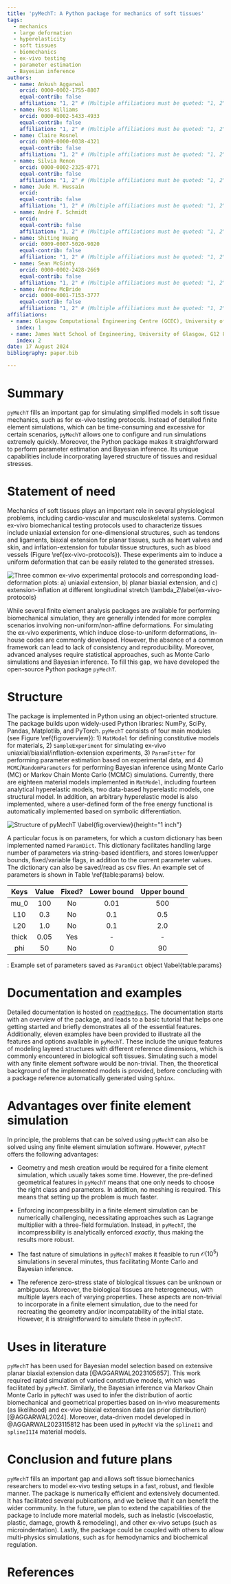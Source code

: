 ```yaml
---
title: 'pyMechT: A Python package for mechanics of soft tissues'
tags:
  - mechanics
  - large deformation
  - hyperelasticity
  - soft tissues
  - biomechanics
  - ex-vivo testing
  - parameter estimation
  - Bayesian inference
authors:
  - name: Ankush Aggarwal
    orcid: 0000-0002-1755-8807
    equal-contrib: false
    affiliation: "1, 2" # (Multiple affiliations must be quoted: "1, 2")
  - name: Ross Williams
    orcid: 0000-0002-5433-4933
    equal-contrib: false
    affiliation: "1, 2" # (Multiple affiliations must be quoted: "1, 2")
  - name: Claire Rosnel
    orcid: 0009-0000-0038-4321
    equal-contrib: false
    affiliation: "1, 2" # (Multiple affiliations must be quoted: "1, 2")
  - name: Silvia Renon
    orcid: 0000-0002-2325-8771
    equal-contrib: false
    affiliation: "1, 2" # (Multiple affiliations must be quoted: "1, 2")
  - name: Jude M. Hussain
    orcid: 
    equal-contrib: false
    affiliation: "1, 2" # (Multiple affiliations must be quoted: "1, 2")
  - name: André F. Schmidt
    orcid: 
    equal-contrib: false
    affiliation: "1, 2" # (Multiple affiliations must be quoted: "1, 2")
  - name: Shiting Huang
    orcid: 0009-0007-5020-9020
    equal-contrib: false
    affiliation: "1, 2" # (Multiple affiliations must be quoted: "1, 2")
  - name: Sean McGinty
    orcid: 0000-0002-2428-2669
    equal-contrib: false
    affiliation: "1, 2" # (Multiple affiliations must be quoted: "1, 2")
  - name: Andrew McBride
    orcid: 0000-0001-7153-3777
    equal-contrib: false
    affiliation: "1, 2" # (Multiple affiliations must be quoted: "1, 2")
affiliations:
 - name: Glasgow Computational Engineering Centre (GCEC), University of Glasgow, G12 8LT, UK 
   index: 1
 - name: James Watt School of Engineering, University of Glasgow, G12 8LT, UK
   index: 2
date: 17 August 2024
bibliography: paper.bib

---
```


# Summary
 
`pyMechT` fills an important gap for simulating simplified models in soft tissue mechanics, such as for ex-vivo testing protocols. Instead of detailed finite element simulations, which can be time-consuming and excessive for certain scenarios, `pyMechT` allows one to configure and run simulations extremely quickly. Moreover, the Python package makes it straightforward to perform parameter estimation and Bayesian inference. Its unique capabilities include incorporating layered structure of tissues and residual stresses.

# Statement of need

Mechanics of soft tissues plays an important role in several physiological problems, including cardio-vascular and musculoskeletal systems. Common ex-vivo biomechanical testing protocols used to characterize tissues include uniaxial extension for one-dimensional structures, such as tendons and ligaments, biaxial extension for planar tissues, such as heart valves and skin, and inflation-extension for tubular tissue structures, such as blood vessels (Figure \ref{ex-vivo-protocols}). These experiments aim to induce a uniform deformation that can be easily related to the generated stresses. 

![Three common ex-vivo experimental protocols and corresponding load-deformation plots: a) uniaxial extension, b) planar biaxial extension, and c) extension-inflation at different longitudinal stretch $\lambda_Z$\label{ex-vivo-protocols}](./ex-vivo-protocols.svg)

While several finite element analysis packages are available for performing biomechanical simulation, they are generally intended for more complex scenarios involving non-uniform/non-affine deformations. For simulating the ex-vivo experiments, which induce close-to-uniform deformations, in-house codes are commonly developed. However, the absence of a common framework can lead to lack of consistency and reproducibility. Moreover, advanced analyses require statistical approaches, such as Monte Carlo simulations and Bayesian inference. To fill this gap, we have developed the open-source Python package `pyMechT`.

# Structure

The package is implemented in Python using an object-oriented structure. The package builds upon widely-used Python libraries: NumPy, SciPy, Pandas, Matplotlib, and PyTorch. `pyMechT` consists of four main modules (see Figure \ref{fig:overview}): 1) `MatModel` for defining constitutive models for materials, 2) `SampleExperiment` for simulating ex-vivo uniaxial/biaxial/inflation-extension experiments, 3) `ParamFitter` for performing parameter estimation based on experimental data, and 4) `MCMC`/`RandomParameters` for performing Bayesian inference using Monte Carlo (MC) or Markov Chain Monte Carlo (MCMC) simulations. Currently, there are eighteen material models implemented in `MatModel`, including fourteen analytical hyperelastic models, two data-based hyperelastic models, one structural model. In addition, an arbitrary hyperelastic model is also implemented, where a user-defined form of the free energy functional is automatically implemented based on symbolic differentiation. 

![Structure of `pyMechT` \label{fig:overview}](../docs/source/drawing-1.svg){height="1 inch"}

A particular focus is on parameters, for which a custom dictionary has been implemented named `ParamDict`. This dictionary facilitates handling large number of parameters via string-based identifiers, and stores lower/upper bounds, fixed/variable flags, in addition to the current parameter values. The dictionary can also be saved/read as csv files. An example set of parameters is shown in Table \ref{table:params} below.


| Keys              | Value      | Fixed?     | Lower bound  | Upper bound    |
| :---------------: | :---------:| :---------:| :---------:  | :---------:    | 
| mu_0              | 100        | No         | 0.01         | 500            |
| L10               | 0.3        | No         | 0.1          | 0.5            |
| L20               | 1.0        | No         | 0.1          | 2.0            |
| thick             | 0.05       | Yes        | -            | -              |
| phi               | 50         | No         | 0            | 90             |

: Example set of parameters saved as `ParamDict` object \label{table:params}


# Documentation and examples
Detailed documentation is hosted on [`readthedocs`](https://pymecht.readthedocs.io/en/latest/index.html). The documentation starts with an overview of the package, and leads to a basic tutorial that helps one getting started and briefly demonstrates all of the essential features. Additionally, eleven examples have been provided to illustrate all the features and options available in `pyMechT`. These include the unique features of modeling layered structures with different reference dimensions, which is commonly encountered in biological soft tissues. Simulating such a model with any finite element software would be non-trivial. Then, the theoretical background of the implemented models is provided, before concluding with a package reference automatically generated using `Sphinx`. 

# Advantages over finite element simulation
In principle, the problems that can be solved using `pyMechT` can also be solved using any finite element simulation software. However, `pyMechT` offers the following advantages:

- Geometry and mesh creation would be required for a finite element simulation, which usually takes some time. However, the pre-defined geometrical features in `pyMechT` means that one only needs to choose the right class and parameters. In addition, no meshing is required. This means that setting up the problem is much faster.

- Enforcing incompressibility in a finite element simulation can be numerically challenging, necessitating approaches such as Lagrange multiplier with a three-field formulation. Instead, in `pyMechT`, the incompressibility is analytically enforced *exactly*, thus making the results more robust.

- The fast nature of simulations in `pyMechT` makes it feasible to run $\mathcal{O}(10^5)$ simulations in several minutes, thus facilitating Monte Carlo and Bayesian inference.

- The reference zero-stress state of biological tissues can be unknown or ambiguous. Moreover, the biological tissues are heterogeneous, with multiple layers each of varying properties. These aspects are non-trivial to incorporate in a finite element simulation, due to the need for recreating the geometry and/or incompatability of the initial state. However, it is straightforward to simulate these in `pyMechT`.

# Uses in literature
`pyMechT` has been used for Bayesian model selection based on extensive planar biaxial extension data [@AGGARWAL2023105657]. This work required rapid simulation of varied constitutive models, which was facilitated by `pyMechT`. Similarly, the Bayesian inference via Markov Chain Monte Carlo in `pyMechT` was used to infer the distribution of aortic biomechanical and geometrical properties based on in-vivo measurements (as likelihood) and ex-vivo biaxial extension data (as prior distribution) [@AGGARWAL2024]. Moreover, data-driven model developed in @AGGARWAL2023115812 has been used in `pyMechT` via the `splineI1` and `splineI1I4` material models. 

# Conclusion and future plans
`pyMechT` fills an important gap and allows soft tissue biomechanics researchers to model ex-vivo testing setups in a fast, robust, and flexible manner. The package is numerically efficient and extensively documented. It has facilitated several publications, and we believe that it can benefit the wider community. In the future, we plan to extend the capabilities of the package to include more material models, such as inelastic (viscoelastic, plastic, damage, growth & remodeling), and other ex-vivo setups (such as microindentation). Lastly, the package could be coupled with others to allow multi-physics simulations, such as for hemodynamics and biochemical regulation.

# References
